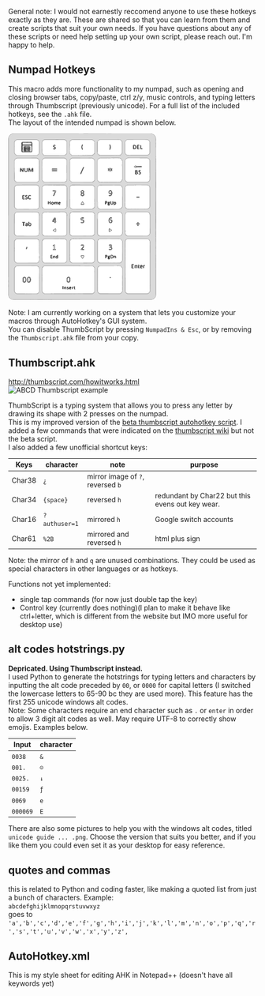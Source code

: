 General note: I would not earnestly reccomend anyone to use these hotkeys exactly as they are. These are shared so that you can learn from them and create scripts that suit your own needs. If you have questions about any of these scripts or need help setting up your own script, please reach out. I'm happy to help.  

## Numpad Hotkeys
This macro adds more functionality to my numpad, such as opening and closing browser tabs, copy/paste, ctrl z/y, music controls, and typing letters through Thumbscript (previously unicode). For a full list of the included hotkeys, see the `.ahk` file.<br>
The layout of the intended numpad is shown below.

<img src="/AutoHotkey/Images/Numpad%20layout.png?raw=true" alt="numpad layout" width="300"/>

Note: I am currently working on a system that lets you customize your macros through AutoHotkey's GUI system.  
You can disable ThumbScript by pressing `NumpadIns & Esc`, or by removing the `Thumbscript.ahk` file from your copy.

## Thumbscript.ahk
http://thumbscript.com/howitworks.html  
<img src="http://thumbscript.com/images/abcd.gif" alt="ABCD Thumbscript example" height=50></img>

ThumbScript is a typing system that allows you to press any letter by drawing its shape with 2 presses on the numpad.  
This is my improved version of the [beta thumbscript autohotkey script](http://autohotkey.com/board/topic/27198-beta-thumbscript-ahk). I added a few commands that were indicated on the [thumbscript wiki](http://thumbscript.com/howitworks.html) but not the beta script.  
I also added a few unofficial shortcut keys:  

Keys   |  character     | note | purpose  
--     |  --            | -- | --
Char38 | `¿`            |  mirror image of `?`, reversed `b`  
Char34 | `{space}`      |  reversed `h` | redundant by Char22 but this evens out key wear.  
Char16 | `?authuser=1`  | mirrored `h` | Google switch accounts  
Char61 | `%2B`          | mirrored and reversed `h` | html plus sign  

Note: the mirror of `h` and `q` are unused combinations. They could be used as special characters in other languages or as hotkeys.

Functions not yet implemented:  
* single tap commands (for now just double tap the key)
* Control key (currently does nothing)(I plan to make it behave like ctrl+letter, which is different from the website but IMO more useful for desktop use)

## alt codes hotstrings.py
**Depricated. Using Thumbscript instead.**  
I used Python to generate the hotstrings for typing letters and characters by inputting the alt code preceded by `00`, or `0000` for capital letters (I switched the lowercase letters to 65-90 bc they are used more). This feature has the first 255 unicode windows alt codes.  
Note: Some characters require an end character such as `.` or `enter` in order to allow 3 digit alt codes as well. May require UTF-8 to correctly show emojis. Examples below.  

Input | character  
-- | --
`0038` | `&`  
`001.` | `☺`  
`0025.` | `↓`  
`00159` | `ƒ`  
`0069` | `e`  
`000069` | `E`  

There are also some pictures to help you with the windows alt codes, titled `unicode guide ... .png`. Choose the version that suits you better, and if you like them you could even set it as your desktop for easy reference.

## quotes and commas
this is related to Python and coding faster, like making a quoted list from just a bunch of characters. Example:  
`abcdefghijklmnopqrstuvwxyz`  
goes to  
`'a','b','c','d','e','f','g','h','i','j','k','l','m','n','o','p','q','r','s','t','u','v','w','x','y','z',`

## AutoHotkey.xml
This is my style sheet for editing AHK in Notepad++ (doesn't have all keywords yet)
